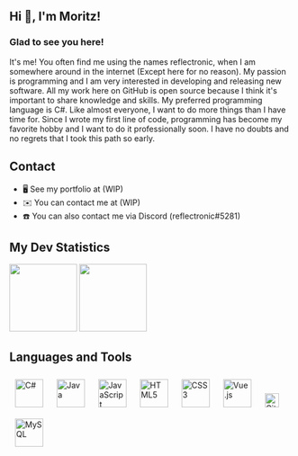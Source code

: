## Hi 👋, I'm Moritz!  

### Glad to see you here!  
It's me! You often find me using the names reflectronic, when I am somewhere around in the internet (Except here for no reason). My passion is programming and I am very interested in developing and releasing new software. All my work here on GitHub is open source because I think it's important to share knowledge and skills. My preferred programming language is C#. Like almost everyone, I want to do more things than I have time for. Since I wrote my first line of code, programming has become my favorite hobby and I want to do it professionally soon. I have no doubts and no regrets that I took this path so early.  

## Contact  
- 🖥️ See my portfolio at (WIP)  
- ✉️ You can contact me at (WIP)   
- ☎️ You can also contact me via Discord (reflectronic#5281)  

## My Dev Statistics
<div align="left"> 
<img height="120em" src="https://github-readme-stats.vercel.app/api?username=reflectronic01&show_icons=true&hide_border=true" />
<img height="120em" src="https://github-readme-stats.vercel.app/api/top-langs/?username=reflectronic01&show_icons=true&hide_border=true&layout=compact&langs_count=4"/>
</div>

## Languages and Tools  
<div align="left">  
<a href="https://docs.microsoft.com/en-us/dotnet/csharp/" target="_blank"><img style="margin: 10px" src="https://profilinator.rishav.dev/skills-assets/csharp-original.svg" alt="C#" height="50" /></a>  
<a href="https://www.java.com/" target="_blank"><img style="margin: 10px" src="https://profilinator.rishav.dev/skills-assets/java-original-wordmark.svg" alt="Java" height="50" /></a>  
<a href="https://www.javascript.com/" target="_blank"><img style="margin: 10px" src="https://profilinator.rishav.dev/skills-assets/javascript-original.svg" alt="JavaScript" height="50" /></a>  
<a href="https://en.wikipedia.org/wiki/HTML5" target="_blank"><img style="margin: 10px" src="https://profilinator.rishav.dev/skills-assets/html5-original-wordmark.svg" alt="HTML5" height="50" /></a>  
<a href="https://www.w3schools.com/css/" target="_blank"><img style="margin: 10px" src="https://profilinator.rishav.dev/skills-assets/css3-original-wordmark.svg" alt="CSS3" height="50" /></a>  
<a href="https://vuejs.org/" target="_blank"><img style="margin: 10px" src="https://profilinator.rishav.dev/skills-assets/vuejs-original-wordmark.svg" alt="Vue.js" height="50" /></a>  
<a href="https://github.com/" target="_blank"><img style="margin: 10px" src="https://profilinator.rishav.dev/skills-assets/git-scm-icon.svg" alt="Git" height="25" /></a>  
<a href="https://www.mysql.com/" target="_blank"><img style="margin: 10px" src="https://profilinator.rishav.dev/skills-assets/mysql-original-wordmark.svg" alt="MySQL" height="50" /></a>  
</div>  

